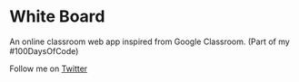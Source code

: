 # White Board
An online classroom web app inspired from Google Classroom. 
(Part of my #100DaysOfCode)

Follow me on [Twitter](https://twitter.com/thtxyz)
